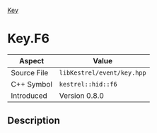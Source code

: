 [Key](index.md)
# Key.F6
| Aspect | Value |
| --- | --- |
| Source File | `libKestrel/event/key.hpp` |
| C++ Symbol | `kestrel::hid::f6` |
| Introduced | Version 0.8.0 |
## Description
